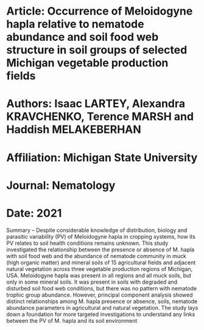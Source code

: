 # Article:      Occurrence of Meloidogyne hapla relative to nematode abundance and soil food web structure in soil groups of selected Michigan vegetable production fields
# Authors:      Isaac LARTEY, Alexandra KRAVCHENKO, Terence MARSH and Haddish MELAKEBERHAN
# Affiliation:  Michigan State University
# Journal:      Nematology
# Date:         2021

Summary – Despite considerable knowledge of distribution, biology and parasitic variability (PV) of Meloidogyne hapla in cropping systems, how its PV relates to soil health conditions remains unknown. This study investigated the relationship between the presence or absence of M. hapla with soil food web and the abundance of nematode community in muck (high organic matter) and mineral soils of 15 agricultural fields and adjacent natural vegetation across three vegetable production regions of Michigan, USA. Meloidogyne hapla was present in all regions and all muck soils, but only in some mineral soils. It was present in soils with degraded and disturbed soil food web conditions, but there was no pattern with nematode trophic group abundance. However, principal component analysis showed distinct relationships among M. hapla presence or absence, soils, nematode abundance parameters in agricultural and natural vegetation. The study lays down a foundation for more targeted investigations to understand any links between the PV of M. hapla and its soil environment
